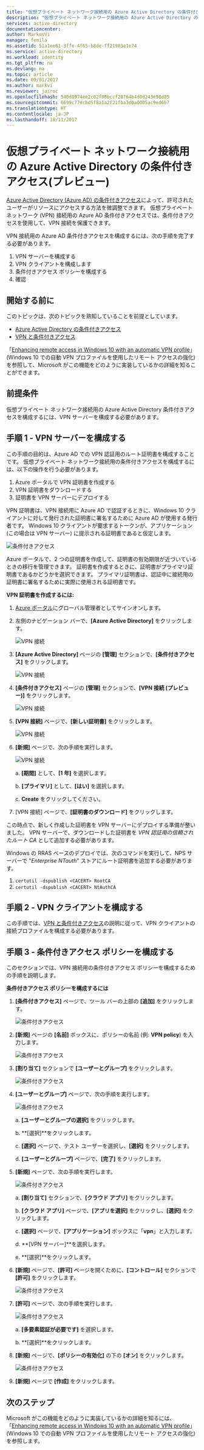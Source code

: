 ```yaml
---
title: "仮想プライベート ネットワーク接続用の Azure Active Directory の条件付きアクセス(プレビュー) | Microsoft Docs"
description: "仮想プライベート ネットワーク接続用の Azure Active Directory の条件付きアクセスについて説明します。 "
services: active-directory
documentationcenter: 
author: MarkusVi
manager: femila
ms.assetid: 51a1ee61-3ffe-4f65-b8de-ff21903e1e74
ms.service: active-directory
ms.workload: identity
ms.tgt_pltfrm: na
ms.devlang: na
ms.topic: article
ms.date: 09/01/2017
ms.author: markvi
ms.reviewer: jairoc
ms.openlocfilehash: 540d8974ee2c02f80bccf28764b4d0d243e98d85
ms.sourcegitcommit: 6699c77dcbd5f8a1a2f21fba3d0a0005ac9ed6b7
ms.translationtype: HT
ms.contentlocale: ja-JP
ms.lasthandoff: 10/11/2017
---
```

# <a name="azure-active-directory-conditional-access-for-virtual-private-network-connectivity-preview"></a>仮想プライベート ネットワーク接続用の Azure Active Directory の条件付きアクセス(プレビュー)

[Azure Active Directory (Azure AD) の条件付きアクセス](active-directory-conditional-access-azure-portal.md)によって、許可されたユーザーがリソースにアクセスする方法を微調整できます。 仮想プライベート ネットワーク (VPN) 接続用の Azure AD 条件付きアクセスでは、条件付きアクセスを使用して、VPN 接続を保護できます。


VPN 接続用の Azure AD 条件付きアクセスを構成するには、次の手順を完了する必要があります。 

1.  VPN サーバーを構成する
2.  VPN クライアントを構成します 
3.  条件付きアクセス ポリシーを構成する
4.  確認


## <a name="before-you-begin"></a>開始する前に

このトピックは、次のトピックを熟知していることを前提としています。

- [Azure Active Directory の条件付きアクセス](active-directory-conditional-access-azure-portal.md)
- [VPN と条件付きアクセス](https://docs.microsoft.com/windows/access-protection/vpn/vpn-conditional-access)

「[Enhancing remote access in Windows 10 with an automatic VPN profile](https://www.microsoft.com/itshowcase/Article/Content/894/Enhancing-remote-access-in-Windows-10-with-an-automatic-VPN-profile)」(Windows 10 での自動 VPN プロファイルを使用したリモート アクセスの強化) を参照して、Microsoft がこの機能をどのように実装しているかの詳細を知ることができます。   


## <a name="prerequisites"></a>前提条件

仮想プライベート ネットワーク接続用の Azure Active Directory 条件付きアクセスを構成するには、VPN サーバーを構成する必要があります。 



## <a name="step-1---configure-your-vpn-server"></a>手順 1 - VPN サーバーを構成する 

この手順の目的は、Azure AD での VPN 認証用のルート証明書を構成することです。 仮想プライベート ネットワーク接続用の条件付きアクセスを構成するには、以下の操作を行う必要があります。

1. Azure ポータルで VPN 証明書を作成する
2. VPN 証明書をダウンロードする
2. 証明書を VPN サーバーにデプロイする

VPN 証明書は、VPN 接続用に Azure AD で認証するときに、Windows 10 クライアントに対して発行された証明書に署名するために Azure AD が使用する発行者です。 Windows 10 クライアントが要求するトークンが、アプリケーション (この場合は VPN サーバー) に提示される証明書であると仮定します。

![条件付きアクセス](./media/active-directory-conditional-access-vpn-connectivity-windows10/06.png)

Azure ポータルで、2 つの証明書を作成して、証明書の有効期限が近づいているときの移行を管理できます。 証明書を作成するときに、証明書がプライマリ証明書であるかどうかを選択できます。 プライマリ証明書は、認証中に接続用の証明書に署名するために実際に使用される証明書です。


**VPN 証明書を作成するには:**

1. [Azure ポータル](https://portal.azure.com)にグローバル管理者としてサインオンします。

2. 左側のナビゲーション バーで、**[Azure Active Directory]** をクリックします。 

    ![VPN 接続](./media/active-directory-conditional-access-vpn-connectivity-windows10/01.png)

3. **[Azure Active Directory]** ページの **[管理]** セクションで、**[条件付きアクセス]** をクリックします。

    ![VPN 接続](./media/active-directory-conditional-access-azure-portal-get-started/02.png)

4. **[条件付きアクセス]** ページの **[管理]** セクションで、**[VPN 接続 (プレビュー)]** をクリックします。

    ![VPN 接続](./media/active-directory-conditional-access-vpn-connectivity-windows10/03.png)

5. **[VPN 接続]** ページで、**[新しい証明書]** をクリックします。

    ![VPN 接続](./media/active-directory-conditional-access-vpn-connectivity-windows10/04.png)

6. **[新規]** ページで、次の手順を実行します。

    ![VPN 接続](./media/active-directory-conditional-access-vpn-connectivity-windows10/05.png)

    a. **[期間]** として、**[1 年]** を選択します。

    b. **[プライマリ]** として、**[はい]** を選択します。

    c. **Create** をクリックしてください。

7. [VPN 接続] ページで、**[証明書のダウンロード]** をクリックします。


この時点で、新しく作成した証明書を VPN サーバーにデプロイする準備が整いました。 VPN サーバーで、ダウンロードした証明書を *VPN 認証用の信頼されたルート CA* として追加する必要があります。

Windows の RRAS ベースのデプロイでは、次のコマンドを実行して、NPS サーバーで "*Enterprise NTauth*" ストアにルート証明書を追加する必要があります。

1. `certutil -dspublish <CACERT> RootCA`
2. `certutil -dspublish <CACERT> NtAuthCA`



## <a name="step-2---configure-your-vpn-client"></a>手順 2 - VPN クライアントを構成する 

この手順では、[VPN と条件付きアクセス](https://docs.microsoft.com/windows/access-protection/vpn/vpn-conditional-access)の説明に従って、VPN クライアントの接続プロファイルを構成する必要があります。


## <a name="step-3---configure-your-conditional-access-policy"></a>手順 3 - 条件付きアクセス ポリシーを構成する

このセクションでは、VPN 接続用の条件付きアクセス ポリシーを構成するための手順を説明します。

**条件付きアクセス ポリシーを構成するには** 

1. **[条件付きアクセス]** ページで、ツール バーの上部の **[追加]** をクリックします。

    ![条件付きアクセス](./media/active-directory-conditional-access-vpn-connectivity-windows10/07.png)

2. **[新規]** ページの **[名前]** ボックスに、ポリシーの名前 (例: **VPN policy**) を入力します。

    ![条件付きアクセス](./media/active-directory-conditional-access-vpn-connectivity-windows10/08.png)

5. **[割り当て]** セクションで **[ユーザーとグループ]** をクリックします。

    ![条件付きアクセス](./media/active-directory-conditional-access-vpn-connectivity-windows10/09.png)

6. **[ユーザーとグループ]** ページで、次の手順を実行します。

    ![条件付きアクセス](./media/active-directory-conditional-access-vpn-connectivity-windows10/10.png)

    a. **[ユーザーとグループの選択]** をクリックします。

    b. **[選択]**をクリックします。

    c. **[選択]** ページで、テスト ユーザーを選択し、**[選択]** をクリックします。

    d. **[ユーザーとグループ]** ページで、**[完了]** をクリックします。

7. **[新規]** ページで、次の手順を実行します。

    ![条件付きアクセス](./media/active-directory-conditional-access-vpn-connectivity-windows10/11.png)

    a. **[割り当て]** セクションで、**[クラウド アプリ]** をクリックします。

    b. **[クラウド アプリ]** ページで、**[アプリを選択]** をクリックし、**[選択]** をクリックします。

    c. **[選択]** ページで、**[アプリケーション]** ボックスに「**vpn**」と入力します。

    d. **[VPN サーバー]**を選択します。

    e. **[選択]**をクリックします。


13. **[新規]** ページで、**[許可]** ページを開くために、**[コントロール]** セクションで **[許可]** をクリックします。

    ![条件付きアクセス](./media/active-directory-conditional-access-azure-portal-get-started/13.png)

14. **[許可]** ページで、次の手順を実行します。

    ![条件付きアクセス](./media/active-directory-conditional-access-azure-portal-get-started/14.png)

    a. **[多要素認証が必要です]** を選択します。

    b. **[選択]**をクリックします。

15. **[新規]** ページで、**[ポリシーの有効化]** の下の **[オン]** をクリックします。

    ![条件付きアクセス](./media/active-directory-conditional-access-azure-portal-get-started/15.png)

16. **[新規]** ページで **[作成]** をクリックします。



## <a name="next-steps"></a>次のステップ

Microsoft がこの機能をどのように実装しているかの詳細を知るには、「[Enhancing remote access in Windows 10 with an automatic VPN profile](https://www.microsoft.com/itshowcase/Article/Content/894/Enhancing-remote-access-in-Windows-10-with-an-automatic-VPN-profile)」(Windows 10 での自動 VPN プロファイルを使用したリモート アクセスの強化) を参照します。    

